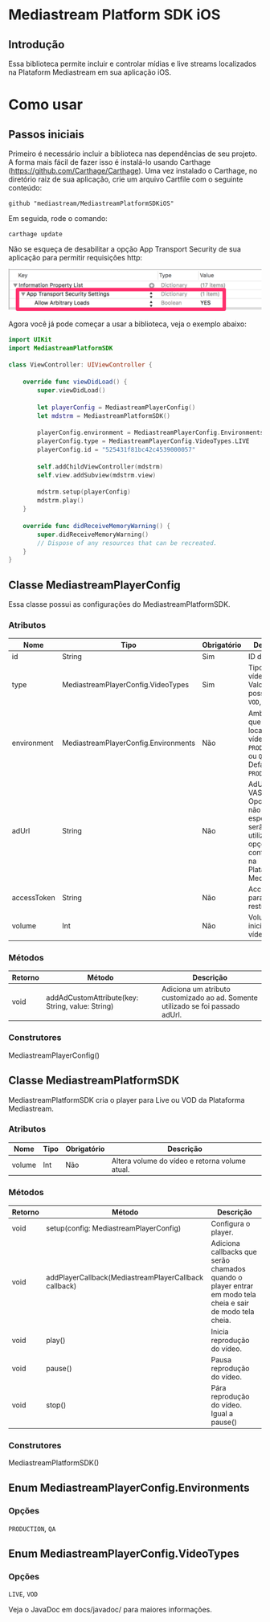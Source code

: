 # Mediastream Platform SDK iOS

## Introdução

Essa biblioteca permite incluir e controlar mídias e live streams localizados na Plataform Mediastream em sua aplicação iOS.

# Como usar

## Passos iniciais

Primeiro é necessário incluir a biblioteca nas dependências de seu projeto. A forma mais fácil de fazer isso é instalá-lo usando Carthage (https://github.com/Carthage/Carthage).
Uma vez instalado o Carthage, no diretório raiz de sua aplicação, crie um arquivo Cartfile com o seguinte conteúdo:

```
github "mediastream/MediastreamPlatformSDKiOS"
```

Em seguida, rode o comando:

```
carthage update
```

Não se esqueça de desabilitar a opção App Transport Security de sua aplicação para permitir requisições http:

![alt tag](disable_app_transport_security.png)

Agora você já pode começar a usar a biblioteca, veja o exemplo abaixo:

```swift
import UIKit
import MediastreamPlatformSDK

class ViewController: UIViewController {

    override func viewDidLoad() {
        super.viewDidLoad()

        let playerConfig = MediastreamPlayerConfig()
        let mdstrm = MediastreamPlatformSDK()

        playerConfig.environment = MediastreamPlayerConfig.Environments.QA
        playerConfig.type = MediastreamPlayerConfig.VideoTypes.LIVE
        playerConfig.id = "525431f81bc42c4539000057"

        self.addChildViewController(mdstrm)
        self.view.addSubview(mdstrm.view)

        mdstrm.setup(playerConfig)
        mdstrm.play()
    }

    override func didReceiveMemoryWarning() {
        super.didReceiveMemoryWarning()
        // Dispose of any resources that can be recreated.
    }
}
```

## Classe MediastreamPlayerConfig

Essa classe possui as configurações do MediastreamPlatformSDK.

### Atributos

| Nome | Tipo | Obrigatório | Descrição |
| --- | --- | --- | --- |
| id | String | Sim | ID do vídeo |
| type | MediastreamPlayerConfig.VideoTypes | Sim | Tipo do vídeo. Valores possíveis: `VOD`, `LIVE` |
| environment | MediastreamPlayerConfig.Environments | Não | Ambiente em que está localizado o vídeo, `PRODUCTION` ou `QA`. Default: `PRODUCTION` |
| adUrl | String | Não | AdURL (ex: VAST). Opcional, se não especificado serão utilizadas as opções configuradas na Plataforma Mediastream. |
| accessToken | String | Não | Access token para vídeos restritos. |
| volume | Int | Não | Volume inicial do vídeo. |

### Métodos

| Retorno | Método | Descrição |
| --- | --- | --- |
| void | addAdCustomAttribute(key: String, value: String) | Adiciona um atributo customizado ao ad. Somente utilizado se foi passado adUrl. |

### Construtores

MediastreamPlayerConfig()

## Classe MediastreamPlatformSDK

MediastreamPlatformSDK cria o player para Live ou VOD da Plataforma Mediastream.

### Atributos

| Nome | Tipo | Obrigatório | Descrição |
| --- | --- | --- | --- |
| volume | Int | Não | Altera volume do vídeo e retorna volume atual. |

### Métodos

| Retorno | Método | Descrição |
| --- | --- | --- |
| void | setup(config: MediastreamPlayerConfig) | Configura o player. |
| void | addPlayerCallback(MediastreamPlayerCallback callback) | Adiciona callbacks que serão chamados quando o player entrar em modo tela cheia e sair de modo tela cheia. |
| void | play() | Inicia reprodução do vídeo. |
| void | pause() | Pausa reprodução do vídeo. |
| void | stop() | Pára reprodução do vídeo. Igual a pause() |

### Construtores

MediastreamPlatformSDK()

## Enum MediastreamPlayerConfig.Environments

### Opções

`PRODUCTION`, `QA`

## Enum MediastreamPlayerConfig.VideoTypes

### Opções

`LIVE`, `VOD`

Veja o JavaDoc em docs/javadoc/ para maiores informações.
